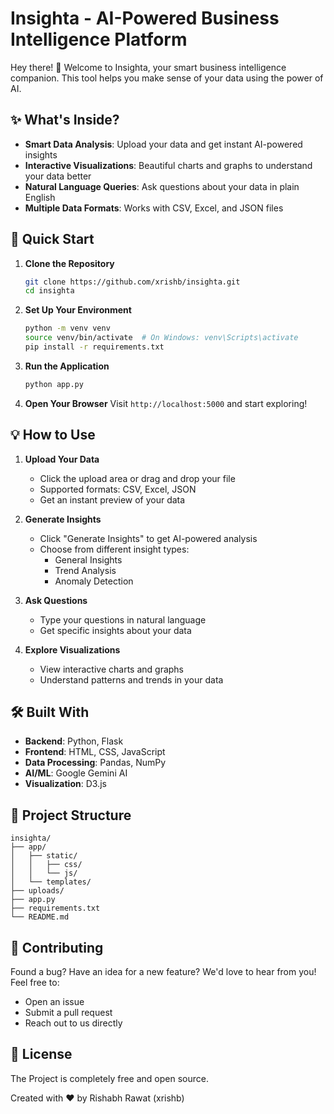 # Insighta - AI-Powered Business Intelligence Platform

Hey there! 👋 Welcome to Insighta, your smart business intelligence companion. This tool helps you make sense of your data using the power of AI.

## ✨ What's Inside?

- **Smart Data Analysis**: Upload your data and get instant AI-powered insights
- **Interactive Visualizations**: Beautiful charts and graphs to understand your data better
- **Natural Language Queries**: Ask questions about your data in plain English
- **Multiple Data Formats**: Works with CSV, Excel, and JSON files

## 🚀 Quick Start

1. **Clone the Repository**
   ```bash
   git clone https://github.com/xrishb/insighta.git
   cd insighta
   ```

2. **Set Up Your Environment**
   ```bash
   python -m venv venv
   source venv/bin/activate  # On Windows: venv\Scripts\activate
   pip install -r requirements.txt
   ```

3. **Run the Application**
   ```bash
   python app.py
   ```

4. **Open Your Browser**
   Visit `http://localhost:5000` and start exploring!

## 💡 How to Use

1. **Upload Your Data**
   - Click the upload area or drag and drop your file
   - Supported formats: CSV, Excel, JSON
   - Get an instant preview of your data

2. **Generate Insights**
   - Click "Generate Insights" to get AI-powered analysis
   - Choose from different insight types:
     - General Insights
     - Trend Analysis
     - Anomaly Detection

3. **Ask Questions**
   - Type your questions in natural language
   - Get specific insights about your data

4. **Explore Visualizations**
   - View interactive charts and graphs
   - Understand patterns and trends in your data

## 🛠️ Built With

- **Backend**: Python, Flask
- **Frontend**: HTML, CSS, JavaScript
- **Data Processing**: Pandas, NumPy
- **AI/ML**: Google Gemini AI
- **Visualization**: D3.js

## 🔧 Project Structure

```
insighta/
├── app/
│   ├── static/
│   │   ├── css/
│   │   └── js/
│   └── templates/
├── uploads/
├── app.py
├── requirements.txt
└── README.md
```

## 🤝 Contributing

Found a bug? Have an idea for a new feature? We'd love to hear from you! Feel free to:
- Open an issue
- Submit a pull request
- Reach out to us directly

## 📝 License

The Project is completely free and open source.


Created with ❤️ by Rishabh Rawat (xrishb)
